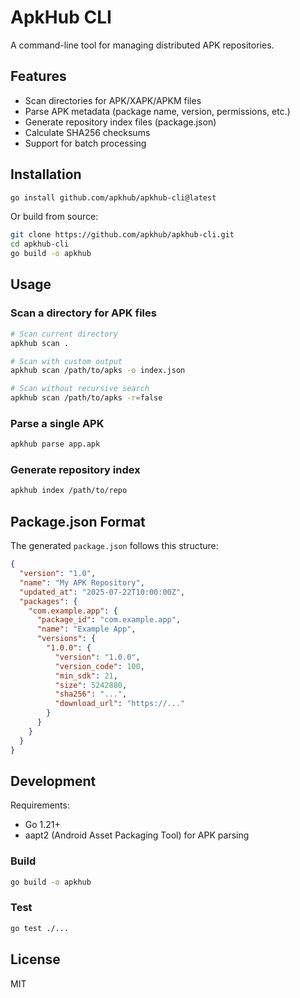 # ApkHub CLI

A command-line tool for managing distributed APK repositories.

## Features

- Scan directories for APK/XAPK/APKM files
- Parse APK metadata (package name, version, permissions, etc.)
- Generate repository index files (package.json)
- Calculate SHA256 checksums
- Support for batch processing

## Installation

```bash
go install github.com/apkhub/apkhub-cli@latest
```

Or build from source:

```bash
git clone https://github.com/apkhub/apkhub-cli.git
cd apkhub-cli
go build -o apkhub
```

## Usage

### Scan a directory for APK files

```bash
# Scan current directory
apkhub scan .

# Scan with custom output
apkhub scan /path/to/apks -o index.json

# Scan without recursive search
apkhub scan /path/to/apks -r=false
```

### Parse a single APK

```bash
apkhub parse app.apk
```

### Generate repository index

```bash
apkhub index /path/to/repo
```

## Package.json Format

The generated `package.json` follows this structure:

```json
{
  "version": "1.0",
  "name": "My APK Repository",
  "updated_at": "2025-07-22T10:00:00Z",
  "packages": {
    "com.example.app": {
      "package_id": "com.example.app",
      "name": "Example App",
      "versions": {
        "1.0.0": {
          "version": "1.0.0",
          "version_code": 100,
          "min_sdk": 21,
          "size": 5242880,
          "sha256": "...",
          "download_url": "https://..."
        }
      }
    }
  }
}
```

## Development

Requirements:
- Go 1.21+
- aapt2 (Android Asset Packaging Tool) for APK parsing

### Build

```bash
go build -o apkhub
```

### Test

```bash
go test ./...
```

## License

MIT